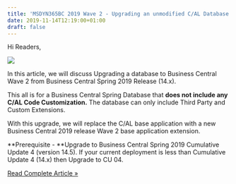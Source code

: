 ```yaml
---
title: 'MSDYN365BC 2019 Wave 2 - Upgrading an unmodified C/AL Database.'
date: 2019-11-14T12:19:00+01:00
draft: false
---
```


Hi Readers,  

[![](https://1.bp.blogspot.com/-3QhuIZZ-xmM/Xcz_LIyibWI/AAAAAAAAMKc/y1KuoxxE7Yo8vlTQbs6qlVSfzthwip7AACLcBGAsYHQ/s320/1.%2BMSDYN365BC%2B2019%2BWave%2B2%2B-%2BLogo.jpg)](https://1.bp.blogspot.com/-3QhuIZZ-xmM/Xcz_LIyibWI/AAAAAAAAMKc/y1KuoxxE7Yo8vlTQbs6qlVSfzthwip7AACLcBGAsYHQ/s1600/1.%2BMSDYN365BC%2B2019%2BWave%2B2%2B-%2BLogo.jpg)

  
In this article, we will discuss Upgrading a database to Business Central Wave 2 from Business Central Spring 2019 Release (14.x).  
  
This all is for a Business Central Spring Database that **does not include any C/AL Code Customization.** The database can only include Third Party and Custom Extensions.  
  
With this upgrade, we will replace the C/AL base application with a new Business Central 2019 release Wave 2 base application extension.  
  
**Prerequisite - **Upgrade to Business Central Spring 2019 Cumulative Update 4 (version 14.5). If your current deployment is less than Cumulative Update 4 (14.x) then Upgrade to CU 04.  
  

[Read Complete Article »](https://saurav-nav.blogspot.com/2019/11/msdyn365bc-2019-wave-2-upgrading.html#more)